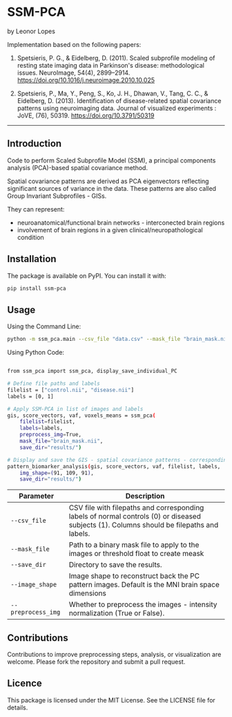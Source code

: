 
# SSM-PCA

by Leonor Lopes


Implementation based on the following papers: 

1. Spetsieris, P. G., & Eidelberg, D. (2011). Scaled subprofile modeling of resting state imaging data in Parkinson's disease: methodological issues. NeuroImage, 54(4), 2899–2914. https://doi.org/10.1016/j.neuroimage.2010.10.025

2. Spetsieris, P., Ma, Y., Peng, S., Ko, J. H., Dhawan, V., Tang, C. C., & Eidelberg, D. (2013). Identification of disease-related spatial covariance patterns using neuroimaging data. Journal of visualized experiments : JoVE, (76), 50319. https://doi.org/10.3791/50319

----- 

<p>

## Introduction

Code to perform Scaled Subprofile Model (SSM), a principal components analysis (PCA)-based spatial covariance method.

Spatial covariance patterns are derived as PCA eigenvectors reflecting significant sources of variance in the data. These patterns are also called Group Invariant Subprofiles - GISs.

They can represent:
- neuroanatomical/functional brain networks - interconected brain regions
- involvement of brain regions in a given clinical/neuropathological condition



## Installation

The package is available on PyPI. You can install it with:

```bash
pip install ssm-pca
```

## Usage

Using the Command Line:

```bash
python -m ssm_pca.main --csv_file "data.csv" --mask_file "brain_mask.nii" --save_dir "results/" --image_shape "(91,109,91)" --preprocess_img True

```

Using Python Code:

```bash

from ssm_pca import ssm_pca, display_save_individual_PC

# Define file paths and labels
filelist = ["control.nii", "disease.nii"]
labels = [0, 1]

# Apply SSM-PCA in list of images and labels   
gis, score_vectors, vaf, voxels_means = ssm_pca(
    filelist=filelist, 
    labels=labels,
    preprocess_img=True,
    mask_file="brain_mask.nii",
    save_dir="results/")

# Display and save the GIS - spatial covariance patterns - corresponding to each PC (with Vaf > 5%)
pattern_biomarker_analysis(gis, score_vectors, vaf, filelist, labels, 
    img_shape=(91, 109, 91), 
    save_dir="results/")


```


| Parameter         | Description                                                        |
|-------------------|--------------------------------------------------------------------|
| `--csv_file`      | CSV file with filepaths and corresponding labels of normal controls (0) or diseased subjects (1). Columns should be filepaths and labels.                 |
| `--mask_file`     | Path to a binary mask file to apply to the images or threshold float to create meask                |
| `--save_dir`      | Directory to save the results.                                    |
| `--image_shape`   | Image shape to reconstruct back the PC pattern images. Default is the MNI brain space dimensions                      |
| `--preprocess_img`| Whether to preprocess the images - intensity normalization (True or False).                 |


## Contributions
Contributions to improve preprocessing steps, analysis, or visualization are welcome. Please fork the repository and submit a pull request.


## Licence
This package is licensed under the MIT License. See the LICENSE file for details.
